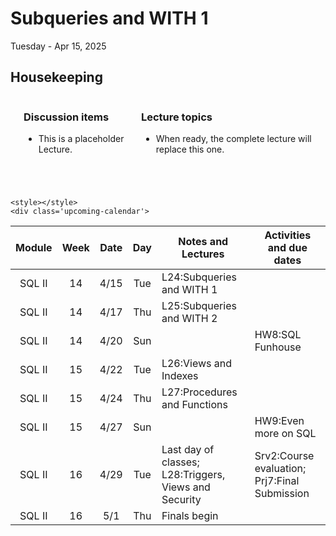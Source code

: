 # Subqueries and WITH 1

Tuesday - Apr 15, 2025

## Housekeeping

<div class="columns">

<div class="column" width="9%">

</div>

<div class="column" width="45%">

### Discussion items

- This is a placeholder Lecture.

</div>

<div class="column" width="40%">

### Lecture topics

- When ready, the complete lecture will replace this one.

</div>

</div>

<div style="margin-top:25px">

 

</div>

    <style></style>
    <div class='upcoming-calendar'>

| Module | Week | Date | Day | Notes and Lectures | Activities and due dates |
|:--:|:--:|:--:|:--:|----|----|
| SQL II | 14 | 4/15 | Tue | L24:Subqueries and WITH 1 |  |
| SQL II | 14 | 4/17 | Thu | L25:Subqueries and WITH 2 |  |
| SQL II | 14 | 4/20 | Sun |  | HW8:SQL Funhouse |
| SQL II | 15 | 4/22 | Tue | L26:Views and Indexes |  |
| SQL II | 15 | 4/24 | Thu | L27:Procedures and Functions |  |
| SQL II | 15 | 4/27 | Sun |  | HW9:Even more on SQL |
| SQL II | 16 | 4/29 | Tue | Last day of classes; L28:Triggers, Views and Security | Srv2:Course evaluation; Prj7:Final Submission |
| SQL II | 16 | 5/1 | Thu | Finals begin |  |

</div>
